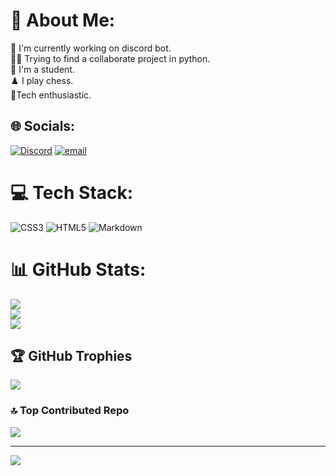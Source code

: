 # 💫 About Me:
🔭 I'm currently working on discord bot.<br>👨‍💻 Trying to find a collaborate project in python.<br>📖 I'm a student.<br>♟️ I play chess.<br>📱Tech enthusiastic.<br>


## 🌐 Socials:
[![Discord](https://img.shields.io/badge/Discord-%237289DA.svg?logo=discord&logoColor=white)](https://discord.gg/https://discord.gg/vA5V8Rr) [![email](https://img.shields.io/badge/Email-D14836?logo=gmail&logoColor=white)](mailto:actuallyintelligent2011@gmail.com) 

# 💻 Tech Stack:
![CSS3](https://img.shields.io/badge/css3-%231572B6.svg?style=for-the-badge&logo=css3&logoColor=white) ![HTML5](https://img.shields.io/badge/html5-%23E34F26.svg?style=for-the-badge&logo=html5&logoColor=white) ![Markdown](https://img.shields.io/badge/markdown-%23000000.svg?style=for-the-badge&logo=markdown&logoColor=white)
# 📊 GitHub Stats:
![](https://github-readme-stats.vercel.app/api?username=Pyroid-chess&theme=dark&hide_border=false&include_all_commits=true&count_private=true)<br/>
![](https://nirzak-streak-stats.vercel.app/?user=Pyroid-chess&theme=dark&hide_border=false)<br/>
![](https://github-readme-stats.vercel.app/api/top-langs/?username=Pyroid-chess&theme=dark&hide_border=false&include_all_commits=true&count_private=true&layout=compact)

## 🏆 GitHub Trophies
![](https://github-profile-trophy.vercel.app/?username=Pyroid-chess&theme=radical&no-frame=true&no-bg=false&margin-w=4)

### 🔝 Top Contributed Repo
![](https://github-contributor-stats.vercel.app/api?username=Pyroid-chess&limit=5&theme=dark&combine_all_yearly_contributions=true)

---
[![](https://visitcount.itsvg.in/api?id=Pyroid-chess&icon=0&color=0)](https://visitcount.itsvg.in)

<!-- Proudly created with GPRM ( https://gprm.itsvg.in ) -->
